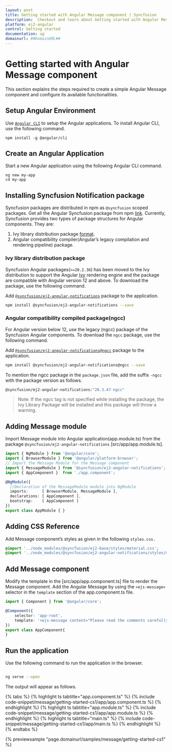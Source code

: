 ```yaml
---
layout: post
title: Getting started with Angular Message component | Syncfusion
description:  Checkout and learn about Getting started with Angular Message component of Syncfusion Essential JS 2 and more details.
platform: ej2-angular
control: Getting started 
documentation: ug
domainurl: ##DomainURL##
---
```


# Getting started with Angular Message component

This section explains the steps required to create a simple Angular Message component and configure its available functionalities.

## Setup Angular Environment

Use [`Angular CLI`](https://github.com/angular/angular-cli) to setup the Angular applications. To install Angular CLI, use the following command.

```
npm install -g @angular/cli
```

## Create an Angular Application

Start a new Angular application using the following Angular CLI command.

```
ng new my-app
cd my-app
```

## Installing Syncfusion Notification package

Syncfusion packages are distributed in npm as `@syncfusion` scoped packages. Get all the Angular Syncfusion package from npm [link]( https://www.npmjs.com/search?q=%40syncfusion%2Fej2-angular- ).
Currently, Syncfusion provides two types of package structures for Angular components. They are:
1. Ivy library distribution package [format](https://angular.io/guide/angular-package-format#angular-package-format).
2. Angular compatibility compiler(Angular’s legacy compilation and rendering pipeline) package.

### Ivy library distribution package

Syncfusion Angular packages(`>=20.2.36`) has been moved to the Ivy distribution to support the Angular [Ivy](https://docs.angular.lat/guide/ivy) rendering engine and the package are compatible with Angular version 12 and above. To download the package, use the following command.

Add [`@syncfusion/ej2-angular-notifications`](https://www.npmjs.com/package/@syncfusion/ej2-angular-notifications/v/20.3.47) package to the application.

```bash
npm install @syncfusion/ej2-angular-notifications --save
```

### Angular compatibility compiled package(ngcc)

For Angular version below 12, use the legacy (ngcc) package of the Syncfusion Angular components. To download the `ngcc` package, use the following command.

Add [`@syncfusion/ej2-angular-notifications@ngcc`](https://www.npmjs.com/package/@syncfusion/ej2-angular-notifications/v/20.3.47-ngcc) package to the application.

```bash
npm install @syncfusion/ej2-angular-notifications@ngcc --save
```

To mention the ngcc package in the `package.json` file, add the suffix `-ngcc` with the package version as follows.

```bash
@syncfusion/ej2-angular-notifications:"20.3.47-ngcc"
```

>Note: If the ngcc tag is not specified while installing the package, the Ivy Library Package will be installed and this package will throw a warning.

## Adding Message module

Import Message module into Angular application(app.module.ts) from the package `@syncfusion/ej2-angular-notifications` [src/app/app.module.ts].

```typescript
import { NgModule } from '@angular/core';
import { BrowserModule } from '@angular/platform-browser';
// Import the Message Module for the Message component
import { MessageModule } from '@syncfusion/ej2-angular-notifications';
import { AppComponent }  from './app.component';

@NgModule({
  //Declaration of the MessageModule module into NgModule
  imports:      [ BrowserModule, MessageModule ],
  declarations: [ AppComponent ],
  bootstrap:    [ AppComponent ]
})
export class AppModule { }

```

## Adding CSS Reference

Add Message component’s styles as given in the following `styles.css.`

```css
@import '../node_modules/@syncfusion/ej2-base/styles/material.css';
@import '../node_modules/@syncfusion/ej2-angular-notifications/styles/message/material.css';
```

## Add Message component

Modify the template in the [src/app/app.component.ts] file to render the Message component. Add the Angular Message by using the `<ejs-message>` selector in the `template` section of the app.component.ts file.

```typescript
import { Component } from '@angular/core';

@Component({
    selector: 'app-root',
    template: '<ejs-message content="Please read the comments carefully"></ejs-message>'
})
export class AppComponent{
}
```

## Run the application

Use the following command to run the application in the browser.

```bash

ng serve --open
```

The output will appear as follows.

{% tabs %}
{% highlight ts tabtitle="app.component.ts" %}
{% include code-snippet/message/getting-started-cs1/app/app.component.ts %}
{% endhighlight %}
{% highlight ts tabtitle="app.module.ts" %}
{% include code-snippet/message/getting-started-cs1/app/app.module.ts %}
{% endhighlight %}
{% highlight ts tabtitle="main.ts" %}
{% include code-snippet/message/getting-started-cs1/app/main.ts %}
{% endhighlight %}
{% endtabs %}
  
{% previewsample "page.domainurl/samples/message/getting-started-cs1" %}